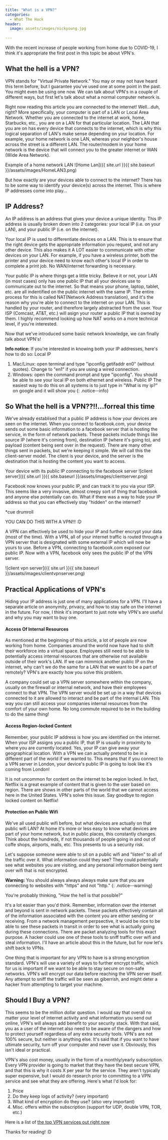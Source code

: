 ```yaml
---
title: "What is a VPN?"
categories:
  - What The Hack
header:
  image: assets/images/nickyoung.jpg
  
---
```


With the recent increase of people working from home due to COVID-19, I think it's appropriate the first post in this topic be about VPN's. 

## What the hell is a VPN?

VPN stands for "Virtual Private Network." You may or may not have heard this term before, but I guarantee you've used one at some point in the past. You might even be using one now. We can talk about VPN's in a couple of different ways, but first let's talk about what a normal computer network is.

Right now reading this article you are connected to the internet! Well...duh, right? More specifically, your computer is part of a LAN or Local Area Network. Whether you are connected to the internet at work, home, Starbucks, etc., you are on a LAN for that particular location. The LAN that you are on has every device that connects to the internet, which is why this logical separation of LAN's make sense depending on your location. For example, your home network is one LAN, whereas your neighbor's house across the street is a different LAN. The router/modem in your home network is the device that will connect you to the greater internet or WAN (Wide Area Network). 

Example of a home network LAN
![Home Lan]({{ site.url }}{{ site.baseurl }}/assets/images/HomeLAN3.png)

But how exactly are your devices able to connect to the internet? There has to be some way to identify your device(s) across the internet. This is where IP addresses come into play...

## IP Address?

An IP address is an address that gives your device a unique identity. This IP address is usually broken down into 2 categories: your local IP (i.e. on your LAN), and your public IP (i.e. on the internet). 

Your local IP is used to differentiate devices on a LAN. This is to ensure that the right device gets the appropriate information you request, and not any other device. This also makes it A LOT easier to communicate with other devices on your LAN. For example, if you have a wireless printer, both the printer and your device need to know each other's local IP in order to complete a print job. No WAN/internet forwarding is necessary. 

Your public IP is where things get a little tricky. Believe it or not, your LAN (in most cases) only has one public IP that all your devices use to communicate out to the internet. So that means your phone, laptop, tablet, etc. are all indentified on the public internet with the same IP. The entire process for this is called NAT(Network Address translation), and it's the reason why you're able to connect to the internet on your LAN. This is handled by your router, and therefore largely abstracted from the user. Your ISP (Comcast, AT&T, etc.) will asign your router a public IP that is owned by them. I highly recommend looking up how NAT works on a more technical level, if you're interested. 

Now that we've introduced some basic network knowledge, we can finally talk about VPN's! 

**Info notice:** If you're interested in knowing both your IP addresses, here's how to do so: 
Local IP
1. Mac/Linux: open terminal and type "ipconfig getifaddr en0" (without quotes). Change to "en1" if you are using a wired connection.
2. Windows: open the command prompt and type "ipconfig". You should be able to see your local IP on both ethernet and wireless.
Public IP
The easiest way to do this on all systems is to just type in "What is my ip?" on google and it will show you
{: .notice--info}

## So What the hell is a VPN??!!...forreal this time

We've already establised that a public IP address is how your devices are seen on the internet. When you connect to facebook.com, your device sends out some basic information to a facebook server that is hosting the service, in the form of network packets. These packets include things like source IP (where it's coming from), destination IP (where it's going to), and payload (content being sent over in the request). There are many other things sent in packets, but we're keeping it simple. We will call this the client-server model. The client is your device, and the server is the destination that is hosting the content you want to access.

Your device with its public IP connecting to the facebook server
![client server]({{ site.url }}{{ site.baseurl }}/assets/images/clientserver.png)

Facebook now knows your public IP, and can track it to you via your ISP. This seems like a very invasive, almost creepy sort of thing that facebook and anyone else potentially can do. What if there was a way to hide your IP address so that you can effectively stay "hidden" on the internet? 

*cue drumroll

YOU CAN DO THIS WITH A VPN!!! :D

A VPN can effectively be used to hide your IP and further encrypt your data (most of the time). With a VPN, all of your internet traffic is routed through a VPN server that is designated with some external IP which will now be yours to use. Before a VPN, connecting to facebook.com exposed our public IP. Now with a VPN, facebook only sees the public IP of the VPN server.

![client vpn server]({{ site.url }}{{ site.baseurl }}/assets/images/clientvpnserver.png)

## Practical Applications of VPN's

Hiding your IP address is just one of many applications for a VPN. I'll have a separate article on anonymity, privacy, and how to stay safe on the internet in the future. For now, I think it's important to just note why VPN's are useful and why you may want to buy one.

#### Access Of Internal Resources

As mentioned at the beginning of this article, a lot of people are now working from home. Companies around the world now have had to shift their workforce into a virtual space. Employees still need to be able to potentially access internal resources that are otherwise not available outside of their work's LAN. If we can mimmick another public IP on the internet, why can't we do the same for a LAN that we want to be a part of remotely? VPN's are exactly how you solve this problem.

A company could set up a VPN server somewhere within the company, usually on the firewall or internal network, and have their employees connect to that VPN. The VPN server would be set up in a way that devices connected to it are allowed to interact and be part of the internal LAN. This way you can still access your companies internal resources from the comfort of your own home. No long commute required to be in the building to do the same thing! 

#### Access Region-locked Content

Remember, your public IP address is how you are identified on the internet. When your ISP assigns you a public IP, that IP is usually in proximity to where you are currently located. Yes, your IP can give away your geographical location. With a VPN we can actually pretend to be in a different part of the world if we wanted to. This means that if you connect to a VPN server in London, your device's public IP is going to look like it's coming from London! 

It is not uncommon for content on the internet to be region locked. In fact, Netflix is a great example of content that is given to the user based on region. There are shows in other parts of the world that we cannot access here in the United States. VPN's solve this issue. Say goodbye to region locked content on Netflix! 

#### Protection on Public Wifi

We've all used public wifi before, but what devices are actually on that public wifi LAN? At home it's more or less easy to know what devices are part of your home network, but in public places, this constantly changes. Think about the hundreds, if not thousands of people going in and out of coffe shops, airports, malls, etc. This presents to us a security risk.

Let's suppose someone were able to sit on a public wifi and "listen" to all of the traffic over it. What information could they see? They could potentially see what websites you are visiting, and any personal information being sent over wifi that is not encrypted. 

**Warning:** You should always always always make sure that you are connecting to websites with "https" and not "http."
{: .notice--warning} 

You're probably thinking, "How the hell is that possible?" 

It's a lot easier than you'd think. Remember, information over the internet and beyond is sent in network packets. These packets effectively contain all of the information associated with the content you are either sending or receiving. From a network management perpsective, it would be nice to be able to see these packets in transit in order to see what is actually going during these connections. There are packet analyzing tools for this exact purpose. A hacker could use one of these tools to sniff traffic over wifi and steal information. I'll have an article about this in the future, but for now let's shift back to VPNs. 

One thing that is important for any VPN to have is a strong encryption standard. VPN's will use a variety of ways to further encrypt traffic, which for us is important if we want to be able to stay secure on non-safe networks. VPN's will encrypt our data before reaching the VPN server itself. Any attempt to sniff the traffic will be seen as giberrish, and might deter a hacker from attempting to target your machine. 

## Should I Buy a VPN?

This seems to be the million dollar question. I would say that overall no matter your level of internet activity and what information you send out online, VPN's will always add benefit to your security stack. With that said, you as a user of the internet also need to be aware of the dangers and how to protect yourself regardless of any extra security tools. VPN's are not 100% secure, but neither is anything else. It's said that if you want to have ultimate security, turn off your computer and never use it. Obviously, this isn't ideal or practical. 

VPN's also cost money, usually in the form of a monthly/yearly subscription. Every VPN provider is going to market that they have the best secure VPN, and that this is why it costs X per year for the service. They aren't typically super expensive, but I would do research prior to committing to a VPN service and see what they are offering. Here's what I'd look for:

1. Price
2. Do they keep logs of activity? (very important)
3. What kind of encryption do they use? (also very important)
4. Misc. offers within the subscription (support for UDP, double VPN, TOR, etc.)

Here is a list of [the top VPN services out right now](https://www.techradar.com/vpn/best-vpn)

Thanks for reading! :D

